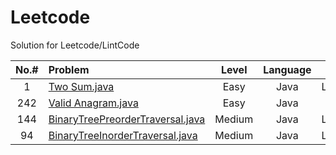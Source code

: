 # Leetcode
Solution for Leetcode/LintCode

| **No.#**  | **Problem**                         | **Level**     | **Language** |**Source**|
|  :-----:  | :-----                              |   :---:       |    :---:     | :--:     |
| 1         | [Two Sum.java](Java/1_TwoSum.java)  |    Easy       |    Java      |Leetcode  |
|242        | [Valid Anagram.java](Java/242_ValidAnagram.java) | Easy|Java|      |Leetcode  |
|144        | [BinaryTreePreorderTraversal.java](Java/144_BinaryTreePreorderTraversal.java)|Medium|Java|Leetcode  |
|94         | [BinaryTreeInorderTraversal.java](Java/94_BinaryTreeInorderTraversal.java)|Medium|Java| Leetcode  |

